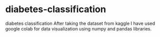 # diabetes-classification
diabetes classification
After taking the dataset from kaggle I have used google colab for data visualization using numpy and pandas libraries.
